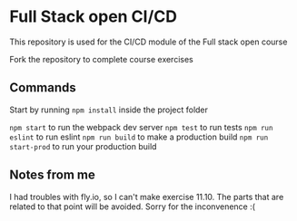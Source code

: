 # Full Stack open CI/CD

This repository is used for the CI/CD module of the Full stack open course

Fork the repository to complete course exercises

## Commands

Start by running `npm install` inside the project folder

`npm start` to run the webpack dev server
`npm test` to run tests
`npm run eslint` to run eslint
`npm run build` to make a production build
`npm run start-prod` to run your production build


## Notes from me

I had troubles with fly.io, so I can't make exercise 11.10.
The parts that are related to that point will be avoided. Sorry for the inconvenence :(